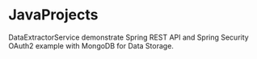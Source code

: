 # JavaProjects
DataExtractorService demonstrate Spring REST API and Spring Security OAuth2 example with MongoDB for Data Storage.
